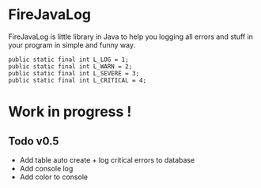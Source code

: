 # FireJavaLog

FireJavaLog is little library in Java to help you logging all errors and stuff in your program in simple and funny way.
    
    public static final int L_LOG = 1;
    public static final int L_WARN = 2;
    public static final int L_SEVERE = 3;
    public static final int L_CRITICAL = 4;

# Work in progress !

## Todo v0.5
  - Add table auto create + log critical errors to database
  - Add console log
  - Add color to console
